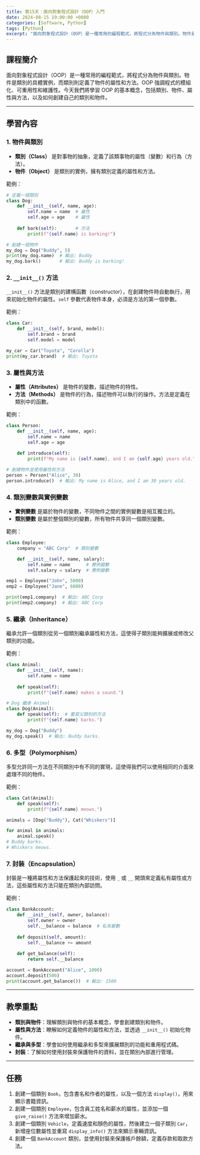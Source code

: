 ```yaml
---
title: 第15天：面向對象程式設計（OOP）入門
date: 2024-08-15 19:00:00 +0800
categories: [Software, Python]
tags: [Python] 
excerpt: "面向對象程式設計（OOP）是一種常用的編程範式，將程式分為物件與類別。物件是類別的具體實例，而類別則定義了物件的屬性和方法。OOP 強調程式的模組化、可重用性和維護性。今天我們將學習 OOP 的基本概念，包括類別、物件、屬性與方法，以及如何創建自己的類別和物件"
---
```


## 課程簡介
面向對象程式設計（OOP）是一種常用的編程範式，將程式分為物件與類別。物件是類別的具體實例，而類別則定義了物件的屬性和方法。OOP 強調程式的模組化、可重用性和維護性。今天我們將學習 OOP 的基本概念，包括類別、物件、屬性與方法，以及如何創建自己的類別和物件。

---

## 學習內容

### 1. 物件與類別

- **類別（Class）** 是對事物的抽象，定義了該類事物的屬性（變數）和行為（方法）。
- **物件（Object）** 是類別的實例，擁有類別定義的屬性和方法。

範例：
```python
# 定義一個類別
class Dog:
    def __init__(self, name, age):
        self.name = name  # 屬性
        self.age = age    # 屬性
    
    def bark(self):       # 方法
        print(f"{self.name} is barking!")

# 創建一個物件
my_dog = Dog("Buddy", 5)
print(my_dog.name)  # 輸出: Buddy
my_dog.bark()       # 輸出: Buddy is barking!
```

### 2. `__init__()` 方法

`__init__()` 方法是類別的建構函數（constructor），在創建物件時自動執行，用來初始化物件的屬性。`self` 參數代表物件本身，必須是方法的第一個參數。

範例：
```python
class Car:
    def __init__(self, brand, model):
        self.brand = brand
        self.model = model

my_car = Car("Toyota", "Corolla")
print(my_car.brand)  # 輸出: Toyota
```

### 3. 屬性與方法

- **屬性（Attributes）** 是物件的變數，描述物件的特性。
- **方法（Methods）** 是物件的行為，描述物件可以執行的操作。方法是定義在類別中的函數。

範例：
```python
class Person:
    def __init__(self, name, age):
        self.name = name
        self.age = age
    
    def introduce(self):
        print(f"My name is {self.name}, and I am {self.age} years old.")

# 創建物件並使用屬性和方法
person = Person("Alice", 30)
person.introduce()  # 輸出: My name is Alice, and I am 30 years old.
```

### 4. 類別變數與實例變數

- **實例變數** 是屬於物件的變數，不同物件之間的實例變數是相互獨立的。
- **類別變數** 是屬於整個類別的變數，所有物件共享同一個類別變數。

範例：
```python
class Employee:
    company = "ABC Corp"  # 類別變數

    def __init__(self, name, salary):
        self.name = name      # 實例變數
        self.salary = salary  # 實例變數

emp1 = Employee("John", 5000)
emp2 = Employee("Jane", 6000)

print(emp1.company)  # 輸出: ABC Corp
print(emp2.company)  # 輸出: ABC Corp
```

### 5. 繼承（Inheritance）

繼承允許一個類別從另一個類別繼承屬性和方法，這使得子類別能夠擴展或修改父類別的功能。

範例：
```python
class Animal:
    def __init__(self, name):
        self.name = name
    
    def speak(self):
        print(f"{self.name} makes a sound.")

# Dog 繼承 Animal
class Dog(Animal):
    def speak(self):  # 重寫父類別的方法
        print(f"{self.name} barks.")

my_dog = Dog("Buddy")
my_dog.speak()  # 輸出: Buddy barks.
```

### 6. 多型（Polymorphism）

多型允許同一方法在不同類別中有不同的實現，這使得我們可以使用相同的介面來處理不同的物件。

範例：
```python
class Cat(Animal):
    def speak(self):
        print(f"{self.name} meows.")

animals = [Dog("Buddy"), Cat("Whiskers")]

for animal in animals:
    animal.speak()
# Buddy barks.
# Whiskers meows.
```

### 7. 封裝（Encapsulation）

封裝是一種將屬性和方法保護起來的技術，使用 `_` 或 `__` 開頭來定義私有屬性或方法，這些屬性和方法只能在類別內部訪問。

範例：
```python
class BankAccount:
    def __init__(self, owner, balance):
        self.owner = owner
        self.__balance = balance  # 私有變數
    
    def deposit(self, amount):
        self.__balance += amount
    
    def get_balance(self):
        return self.__balance

account = BankAccount("Alice", 1000)
account.deposit(500)
print(account.get_balance())  # 輸出: 1500
```

---

## 教學重點
- **類別與物件**：理解類別與物件的基本概念，學會創建類別和物件。
- **屬性與方法**：瞭解如何定義物件的屬性和方法，並透過 `__init__()` 初始化物件。
- **繼承與多型**：學會如何使用繼承和多型來擴展類別的功能和重用程式碼。
- **封裝**：了解如何使用封裝來保護物件的資料，並在類別內部進行管理。

---

## 任務
1. 創建一個類別 `Book`，包含書名和作者的屬性，以及一個方法 `display()`，用來顯示書籍資訊。
2. 創建一個類別 `Employee`，包含員工姓名和薪水的屬性，並添加一個 `give_raise()` 方法來增加薪水。
3. 創建一個類別 `Vehicle`，定義速度和顏色的屬性，然後建立一個子類別 `Car`，新增座位數屬性並重寫 `display_info()` 方法來顯示車輛資訊。
4. 創建一個 `BankAccount` 類別，並使用封裝來保護帳戶餘額，定義存款和取款方法。
